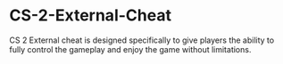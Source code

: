 # CS-2-External-Cheat
CS 2 External cheat is designed specifically to give players the ability to fully control the gameplay and enjoy the game without limitations.
